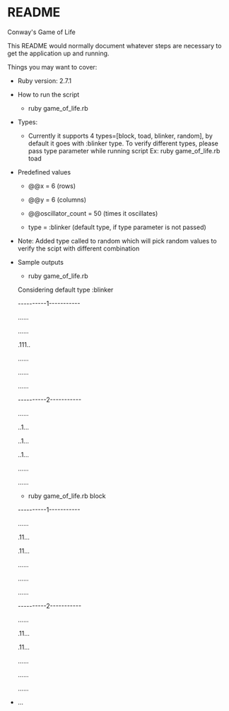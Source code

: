 
# README
Conway's Game of Life

This README would normally document whatever steps are necessary to get the
application up and running.

Things you may want to cover:

* Ruby version: 2.7.1
* How to run the script
    * ruby game_of_life.rb
* Types: 
    * Currently it supports 4 types=[block, toad, blinker, random], by default it goes with :blinker type.
    To verify different types, please pass type parameter while running script
    Ex: ruby game_of_life.rb toad
* Predefined values

    * @@x = 6 (rows)
    
    * @@y = 6 (columns)
    
    * @@oscillator_count = 50 (times it oscillates)
    
    * type = :blinker (default type, if type parameter is not passed) 
* Note: Added type called to random which will pick random values to verify the scipt with different combination    
* Sample outputs
    * ruby game_of_life.rb  
      
    Considering default type :blinker
    
    ----------1-----------
    
    ......
    
    ......
    
    .111..
    
    ......
    
    ......
    
    ......
    
    ----------2-----------
    
    ......
    
    ..1...
    
    ..1...
    
    ..1...
    
    ......
    
    ......
    
    * ruby game_of_life.rb block
    
    ----------1-----------
    
    ......
    
    .11...
    
    .11...
    
    ......
    
    ......
    
    ......
    
    ----------2-----------
    
    ......
    
    .11...
    
    .11...
    
    ......
    
    ......
    
    ......
    
* ...